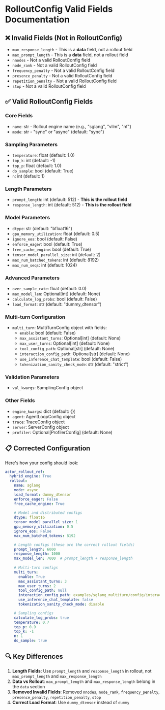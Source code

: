 # RolloutConfig Valid Fields Documentation

## ❌ Invalid Fields (Not in RolloutConfig)
- `max_response_length` - This is a **data** field, not a rollout field
- `max_prompt_length` - This is a **data** field, not a rollout field
- `nnodes` - Not a valid RolloutConfig field
- `node_rank` - Not a valid RolloutConfig field
- `frequency_penalty` - Not a valid RolloutConfig field
- `presence_penalty` - Not a valid RolloutConfig field
- `repetition_penalty` - Not a valid RolloutConfig field
- `stop` - Not a valid RolloutConfig field

## ✅ Valid RolloutConfig Fields

### Core Fields
- `name`: str - Rollout engine name (e.g., "sglang", "vllm", "hf")
- `mode`: str - "sync" or "async" (default: "sync")

### Sampling Parameters
- `temperature`: float (default: 1.0)
- `top_k`: int (default: -1)
- `top_p`: float (default: 1.0)
- `do_sample`: bool (default: True)
- `n`: int (default: 1)

### Length Parameters
- `prompt_length`: int (default: 512) - **This is the rollout field**
- `response_length`: int (default: 512) - **This is the rollout field**

### Model Parameters
- `dtype`: str (default: "bfloat16")
- `gpu_memory_utilization`: float (default: 0.5)
- `ignore_eos`: bool (default: False)
- `enforce_eager`: bool (default: True)
- `free_cache_engine`: bool (default: True)
- `tensor_model_parallel_size`: int (default: 2)
- `max_num_batched_tokens`: int (default: 8192)
- `max_num_seqs`: int (default: 1024)

### Advanced Parameters
- `over_sample_rate`: float (default: 0.0)
- `max_model_len`: Optional[int] (default: None)
- `calculate_log_probs`: bool (default: False)
- `load_format`: str (default: "dummy_dtensor")

### Multi-turn Configuration
- `multi_turn`: MultiTurnConfig object with fields:
  - `enable`: bool (default: False)
  - `max_assistant_turns`: Optional[int] (default: None)
  - `max_user_turns`: Optional[int] (default: None)
  - `tool_config_path`: Optional[str] (default: None)
  - `interaction_config_path`: Optional[str] (default: None)
  - `use_inference_chat_template`: bool (default: False)
  - `tokenization_sanity_check_mode`: str (default: "strict")

### Validation Parameters
- `val_kwargs`: SamplingConfig object

### Other Fields
- `engine_kwargs`: dict (default: {})
- `agent`: AgentLoopConfig object
- `trace`: TraceConfig object
- `server`: ServerConfig object
- `profiler`: Optional[ProfilerConfig] (default: None)

## 📋 Corrected Configuration

Here's how your config should look:

```yaml
actor_rollout_ref:
  hybrid_engine: True
  rollout:
    name: sglang
    mode: async
    load_format: dummy_dtensor
    enforce_eager: False
    free_cache_engine: True
    
    # Model and distributed configs
    dtype: float16
    tensor_model_parallel_size: 1
    gpu_memory_utilization: 0.5
    ignore_eos: False
    max_num_batched_tokens: 8192

    # Length configs (these are the correct rollout fields)
    prompt_length: 6000
    response_length: 1000
    max_model_len: 7000  # prompt_length + response_length
    
    # Multi-turn configs
    multi_turn:
      enable: True
      max_assistant_turns: 3
      max_user_turns: 2
      tool_config_path: null
      interaction_config_path: examples/sglang_multiturn/config/interaction_config/gmail_interaction_config.yaml
      use_inference_chat_template: false
      tokenization_sanity_check_mode: disable

    # Sampling configs
    calculate_log_probs: true
    temperature: 0.7
    top_p: 0.9
    top_k: -1
    n: 1
    do_sample: true
```

## 🔍 Key Differences

1. **Length Fields**: Use `prompt_length` and `response_length` in rollout, not `max_prompt_length` and `max_response_length`
2. **Data vs Rollout**: `max_prompt_length` and `max_response_length` belong in the `data` section
3. **Removed Invalid Fields**: Removed `nnodes`, `node_rank`, `frequency_penalty`, `presence_penalty`, `repetition_penalty`, `stop`
4. **Correct Load Format**: Use `dummy_dtensor` instead of `dummy`
